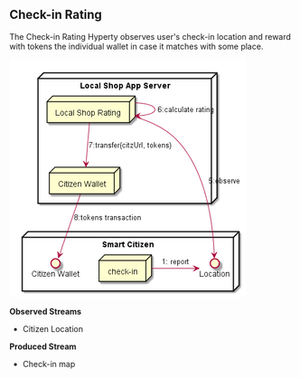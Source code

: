 ## Check-in Rating

The Check-in Rating Hyperty observes user's check-in location and reward with tokens the individual wallet in case it matches with some place.

![Local Shop Server](local_shop_app_server.png)

**Observed Streams**

* Citizen Location

**Produced Stream**

* Check-in map
